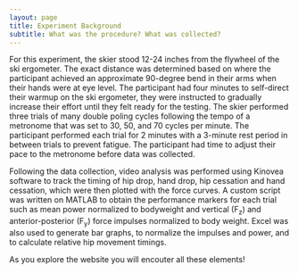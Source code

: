 ```yaml
---
layout: page
title: Experiment Background
subtitle: What was the procedure? What was collected? 
---
```


For this experiment, the skier stood 12-24 inches from the flywheel of the ski ergometer. The exact distance was determined based on where the participant achieved an approximate 90-degree bend in their arms when their hands were at eye level. The participant had four minutes to self-direct their warmup on the ski ergometer, they were instructed to gradually increase their effort until they felt ready for the testing. The skier performed three trials of many double poling cycles following the tempo of a metronome that was set to 30, 50, and 70 cycles per minute. The participant performed each trial for 2 minutes with a 3-minute rest period in between trials to prevent fatigue. The participant had time to adjust their pace to the metronome before data was collected. 

Following the data collection, video analysis was performed using Kinovea software to track the timing of hip drop, hand drop, hip cessation and hand cessation, which were then plotted with the force curves. A custom script was written on MATLAB to obtain the performance markers for each trial such as mean power normalized to bodyweight and vertical (F<sub>z</sub>) and anterior-posterior (F<sub>y</sub>) force impulses normalized to body weight. Excel was also used to generate bar graphs, to normalize the impulses and power, and to calculate relative hip movement timings.

As you explore the website you will encouter all these elements! 
